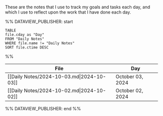 
These are the notes that I use to track my goals and tasks each day, and which I use to reflect upon the work that I have done each day.


%% DATAVIEW_PUBLISHER: start
```dataview
TABLE
file.cday as "Day"
FROM "Daily Notes"
WHERE file.name != "Daily Notes"
SORT file.ctime DESC
```
%%

| File                                      | Day              |
| ----------------------------------------- | ---------------- |
| [[Daily Notes/2024-10-03.md\|2024-10-03]] | October 03, 2024 |
| [[Daily Notes/2024-10-02.md\|2024-10-02]] | October 02, 2024 |

%% DATAVIEW_PUBLISHER: end %%